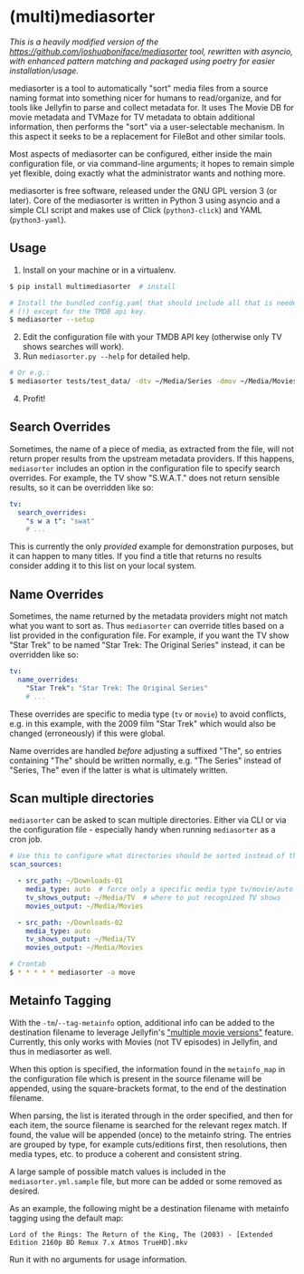 # (multi)mediasorter

_This is a heavily modified version of the https://github.com/joshuaboniface/mediasorter tool, rewritten with asyncio, with enhanced pattern matching and packaged using poetry for easier installation/usage._

mediasorter is a tool to automatically "sort" media files from a source naming format
into something nicer for humans to read/organize, and for tools like Jellyfin to parse
and collect metadata for. It uses The Movie DB for movie metadata and TVMaze for
TV metadata to obtain additional information, then performs the "sort" via
a user-selectable mechanism. In this aspect it seeks to be a replacement for
FileBot and other similar tools.

Most aspects of mediasorter can be configured, either inside the main configuration file,
or via command-line arguments; it hopes to remain simple yet flexible, doing exactly
what the administrator wants and nothing more.

mediasorter is free software, released under the GNU GPL version 3 (or later).
Core of the mediasorter is written in Python 3 using asyncio and a simple CLI script and makes use of Click (`python3-click`) and YAML (`python3-yaml`).

## Usage

1. Install on your machine or in a virtualenv.

``` bash
$ pip install multimediasorter  # install
```

``` bash
# Install the bundled config.yaml that should include all that is needed,
# (!) except for the TMDB api key.
$ mediasorter --setup
```

2. Edit the configuration file with your TMDB API key (otherwise only TV shows searches will work).
3. Run `mediasorter.py --help` for detailed help.

```bash
# Or e.g.:
$ mediasorter tests/test_data/ -dtv ~/Media/Series -dmov ~/Media/Movies
```
4. Profit!

## Search Overrides

Sometimes, the name of a piece of media, as extracted from the file, will not return
proper results from the upstream metadata providers. If this happens, `mediasorter`
includes an option in the configuration file to specify search overrides.
For example, the TV show "S.W.A.T." does not return sensible results, so it
can be overridden like so:

``` yaml
tv:
  search_overrides:
    "s w a t": "swat"
    # ...
```

This is currently the only *provided* example for demonstration purposes,
but it can happen to many titles. If you find a title that returns
no results consider adding it to this list on your local system.

## Name Overrides

Sometimes, the name returned by the metadata providers might not
match what you want to sort as. Thus `mediasorter` can override
titles based on a list provided in the configuration file. For example,
if you want the TV show "Star Trek" to be named
"Star Trek: The Original Series" instead, it can be overridden like so:

``` yaml
tv:
  name_overrides:
    "Star Trek": "Star Trek: The Original Series"
    # ...
```

These overrides are specific to media type (`tv` or `movie`) to avoid conflicts,
e.g. in this example, with the 2009 film "Star Trek" which would also be changed
(erroneously) if this were global.

Name overrides are handled *before* adjusting a suffixed "The", so entries containing
"The" should be written normally, e.g. "The Series" instead of "Series, The"
even if the latter is what is ultimately written.

## Scan multiple directories

`mediasorter` can be asked to scan multiple directories. Either via CLI or via
the configuration file - especially handy when running `mediasorter` as a cron job.
```yaml
# Use this to configure what directories should be sorted instead of the CLI argument(s).
scan_sources:

  - src_path: ~/Downloads-01
    media_type: auto  # force only a specific media type tv/movie/auto
    tv_shows_output: ~/Media/TV  # where to put recognized TV shows
    movies_output: ~/Media/Movies

  - src_path: ~/Downloads-02
    media_type: auto
    tv_shows_output: ~/Media/TV
    movies_output: ~/Media/Movies
```

```bash
# Crontab
$ * * * * * mediasorter -a move
```

## Metainfo Tagging

With the `-tm`/`--tag-metainfo` option, additional info can be added to the destination filename to leverage Jellyfin's ["multiple movie versions"](https://jellyfin.org/docs/general/server/media/movies.html#multiple-versions-of-a-movie) feature. Currently, this only works with Movies (not TV episodes) in Jellyfin, and thus in mediasorter as well.

When this option is specified, the information found in the `metainfo_map` in the configuration file which is present in the source filename will be appended, using the square-brackets format, to the end of the destination filename.

When parsing, the list is iterated through in the order specified, and then for each item, the source filename is searched for the relevant regex match. If found, the value will be appended (once) to the metainfo string. The entries are grouped by type, for example cuts/editions first, then resolutions, then media types, etc. to produce a coherent and consistent string.

A large sample of possible match values is included in the `mediasorter.yml.sample` file, but more can be added or some removed as desired.

As an example, the following might be a destination filename with metainfo tagging using the default map:

```
Lord of the Rings: The Return of the King, The (2003) - [Extended Edition 2160p BD Remux 7.x Atmos TrueHD].mkv
```

Run it with no arguments for usage information.
